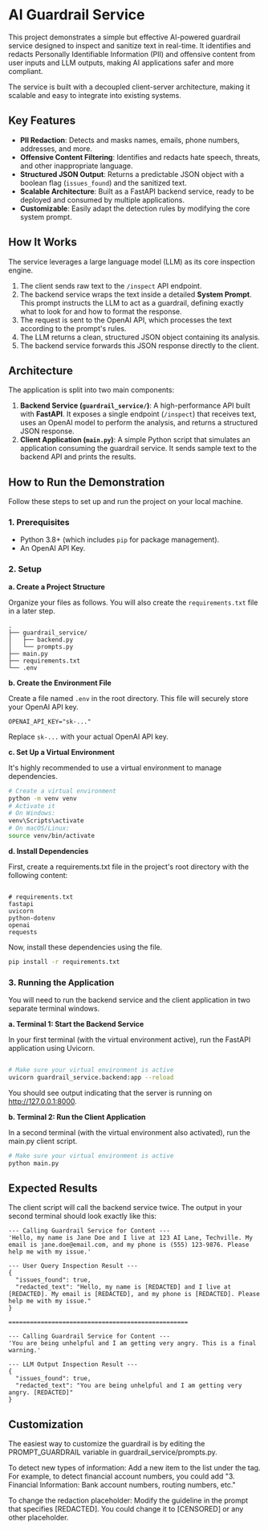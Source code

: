# AI Guardrail Service

This project demonstrates a simple but effective AI-powered guardrail service designed to inspect and sanitize text in real-time. It identifies and redacts Personally Identifiable Information (PII) and offensive content from user inputs and LLM outputs, making AI applications safer and more compliant.

The service is built with a decoupled client-server architecture, making it scalable and easy to integrate into existing systems.

## Key Features

* **PII Redaction**: Detects and masks names, emails, phone numbers, addresses, and more.
* **Offensive Content Filtering**: Identifies and redacts hate speech, threats, and other inappropriate language.
* **Structured JSON Output**: Returns a predictable JSON object with a boolean flag (`issues_found`) and the sanitized text.
* **Scalable Architecture**: Built as a FastAPI backend service, ready to be deployed and consumed by multiple applications.
* **Customizable**: Easily adapt the detection rules by modifying the core system prompt.

## How It Works

The service leverages a large language model (LLM) as its core inspection engine.

1.  The client sends raw text to the `/inspect` API endpoint.
2.  The backend service wraps the text inside a detailed **System Prompt**. This prompt instructs the LLM to act as a guardrail, defining exactly what to look for and how to format the response.
3.  The request is sent to the OpenAI API, which processes the text according to the prompt's rules.
4.  The LLM returns a clean, structured JSON object containing its analysis.
5.  The backend service forwards this JSON response directly to the client.

## Architecture

The application is split into two main components:

1.  **Backend Service (`guardrail_service/`)**: A high-performance API built with **FastAPI**. It exposes a single endpoint (`/inspect`) that receives text, uses an OpenAI model to perform the analysis, and returns a structured JSON response.
2.  **Client Application (`main.py`)**: A simple Python script that simulates an application consuming the guardrail service. It sends sample text to the backend API and prints the results.

## How to Run the Demonstration

Follow these steps to set up and run the project on your local machine.

### 1. Prerequisites

* Python 3.8+ (which includes `pip` for package management).
* An OpenAI API Key.

### 2. Setup

**a. Create a Project Structure**

Organize your files as follows. You will also create the `requirements.txt` file in a later step.

```
.
├── guardrail_service/
│   ├── backend.py
│   └── prompts.py
├── main.py
├── requirements.txt
└── .env
```

**b. Create the Environment File**

Create a file named `.env` in the root directory. This file will securely store your OpenAI API key.

```
OPENAI_API_KEY="sk-..."
```

Replace `sk-...` with your actual OpenAI API key.

**c. Set Up a Virtual Environment**

It's highly recommended to use a virtual environment to manage dependencies.

```bash
# Create a virtual environment
python -m venv venv
# Activate it
# On Windows:
venv\Scripts\activate
# On macOS/Linux:
source venv/bin/activate
```

**d. Install Dependencies**

First, create a requirements.txt file in the project's root directory with the following content:

```plaintext

# requirements.txt
fastapi
uvicorn
python-dotenv
openai
requests
```

Now, install these dependencies using the file.
```bash
pip install -r requirements.txt
```

### 3. Running the Application
You will need to run the backend service and the client application in two separate terminal windows.

**a. Terminal 1: Start the Backend Service**

In your first terminal (with the virtual environment active), run the FastAPI application using Uvicorn.

```bash

# Make sure your virtual environment is active
uvicorn guardrail_service.backend:app --reload
```

You should see output indicating that the server is running on http://127.0.0.1:8000.

**b. Terminal 2: Run the Client Application**

In a second terminal (with the virtual environment also activated), run the main.py client script.


```bash
# Make sure your virtual environment is active
python main.py
```

## Expected Results
The client script will call the backend service twice. The output in your second terminal should look exactly like this:

```
--- Calling Guardrail Service for Content ---
'Hello, my name is Jane Doe and I live at 123 AI Lane, Techville. My email is jane.doe@email.com, and my phone is (555) 123-9876. Please help me with my issue.'

--- User Query Inspection Result ---
{
  "issues_found": true,
  "redacted_text": "Hello, my name is [REDACTED] and I live at [REDACTED]. My email is [REDACTED], and my phone is [REDACTED]. Please help me with my issue."
}

==================================================

--- Calling Guardrail Service for Content ---
'You are being unhelpful and I am getting very angry. This is a final warning.'

--- LLM Output Inspection Result ---
{
  "issues_found": true,
  "redacted_text": "You are being unhelpful and I am getting very angry. [REDACTED]"
}
```

## Customization
The easiest way to customize the guardrail is by editing the PROMPT_GUARDRAIL variable in guardrail_service/prompts.py.

To detect new types of information: Add a new item to the list under the <Task> tag. For example, to detect financial account numbers, you could add "3. Financial Information: Bank account numbers, routing numbers, etc."

To change the redaction placeholder: Modify the guideline in the prompt that specifies [REDACTED]. You could change it to [CENSORED] or any other placeholder.